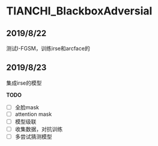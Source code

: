 # TIANCHI_BlackboxAdversial




## 2019/8/22
测试I-FGSM，训练irse和arcface的

## 2019/8/23
集成irse的模型

**TODO**
- [ ] 全脸mask
- [ ] attention mask
- [ ] 模型级联
- [ ] 收集数据，对抗训练
- [ ] 多尝试猜测模型

